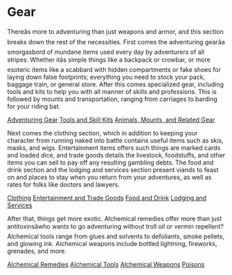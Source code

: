 # Gear

Thereâs more to adventuring than just weapons and armor, and this section breaks down the rest of the necessities. First comes the adventuring gearâa smorgasbord of mundane items used every day by adventurers of all stripes. Whether itâs simple things like a backpack or crowbar, or more esoteric items like a scabbard with hidden compartments or fake shoes for laying down false footprints; everything you need to stock your pack, baggage train, or general store. After this comes specialized gear, including tools and kits to help you with all manner of skills and professions. This is followed by mounts and transportation, ranging from carriages to barding for your riding bat.

[Adventuring Gear](/pathfinderRPG/prd/ultimateEquipment/gear/adventuringGear.html) [Tools and Skill Kits](/pathfinderRPG/prd/ultimateEquipment/gear/toolsAndSkillKits.html) [Animals, Mounts, and Related Gear](/pathfinderRPG/prd/ultimateEquipment/gear/animalsAndTransports.html)

Next comes the clothing section, which in addition to keeping your character from running naked into battle contains useful items such as skis, masks, and wigs. Entertainment items offers such things are marked cards and loaded dice, and trade goods details the livestock, foodstuffs, and other items you can sell to pay off any resulting gambling debts. The food and drink section and the lodging and services section present viands to feast on and places to stay when you return from your adventures, as well as rates for folks like doctors and lawyers.

[Clothing](/pathfinderRPG/prd/ultimateEquipment/gear/clothing.html) [Entertainment and Trade Goods](/pathfinderRPG/prd/ultimateEquipment/gear/entertainmentAndTradeGoods.html) [Food and Drink](/pathfinderRPG/prd/ultimateEquipment/gear/foodAndDrink.html) [Lodging and Services](/pathfinderRPG/prd/ultimateEquipment/gear/lodgingAndServices.html)

After that, things get more exotic. Alchemical remedies offer more than just antitoxinsâwho wants to go adventuring without troll oil or vermin repellent? Alchemical tools range from glues and solvents to defoliants, smoke pellets, and glowing ink. Alchemical weapons include bottled lightning, fireworks, grenades, and more.

[Alchemical Remedies](/pathfinderRPG/prd/ultimateEquipment/gear/alchemicalRemedies.html) [Alchemical Tools](/pathfinderRPG/prd/ultimateEquipment/gear/alchemicalTools.html) [Alchemical Weapons](/pathfinderRPG/prd/ultimateEquipment/gear/alchemicalWeapons.html) [Poisons](/pathfinderRPG/prd/ultimateEquipment/gear/poisons.html)

